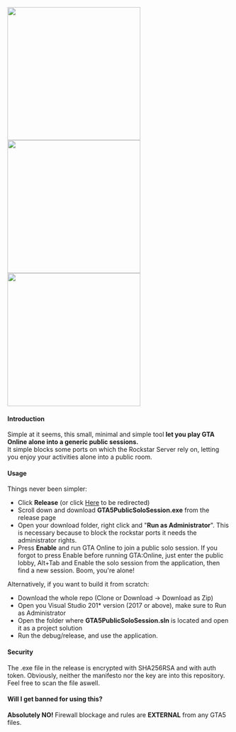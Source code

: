 <img src="https://i.ibb.co/YddMX3Z/gta.jpg" width="300"><img src="https://i.imgur.com/EiFwb9B.png" width="300"><img src="https://i.imgur.com/Yg8Jtoo.png" width="300"><br>

#### Introduction
Simple at it seems, this small, minimal and simple tool <b>let you play GTA Online alone into a generic public sessions.</b><br>
It simple blocks some ports on which the Rockstar Server rely on, letting you enjoy your activities alone into a public room.<br>

#### Usage
Things never been simpler:
* Click <b>Release</b> (or click [Here](https://github.com/Asynchronousx/GTA5-Online-Public-Solo-Session/releases) to be redirected)
* Scroll down and download <b>GTA5PublicSoloSession.exe</b> from the release page
* Open your download folder, right click and "<b>Run as Administrator</b>". This is necessary because to block the rockstar ports it needs the administrator rights.
* Press <b>Enable</b> and run GTA Online to join a public solo session. If you forgot to press Enable before running GTA:Online, just enter the public lobby, Alt+Tab and Enable the solo session from the application, then find a new session. Boom, you're alone!<br>

Alternatively, if you want to build it from scratch:
* Download the whole repo (Clone or Download -> Download as Zip)
* Open you Visual Studio 201* version (2017 or above), make sure to </b>Run as Administrator</b>
* Open the folder where <b>GTA5PublicSoloSession.sln</b> is located and open it as a project solution
* Run the debug/release, and use the application.


#### Security
The .exe file in the release is encrypted with SHA256RSA and with auth token. Obviously, neither the manifesto nor the key are into this repository. Feel free to scan the file aswell.

#### Will I get banned for using this?
<b>Absolutely NO!</b> Firewall blockage and rules are <b>EXTERNAL</b> from any GTA5 files.

